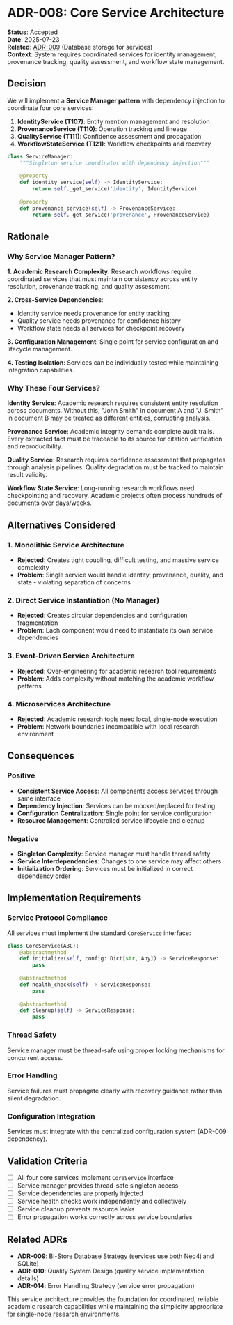 # ADR-008: Core Service Architecture

**Status**: Accepted  
**Date**: 2025-07-23  
**Related**: [ADR-009](ADR-009-Bi-Store-Database-Strategy.md) (Database storage for services)  
**Context**: System requires coordinated services for identity management, provenance tracking, quality assessment, and workflow state management.

## Decision

We will implement a **Service Manager pattern** with dependency injection to coordinate four core services:

1. **IdentityService (T107)**: Entity mention management and resolution
2. **ProvenanceService (T110)**: Operation tracking and lineage  
3. **QualityService (T111)**: Confidence assessment and propagation
4. **WorkflowStateService (T121)**: Workflow checkpoints and recovery

```python
class ServiceManager:
    """Singleton service coordinator with dependency injection"""
    
    @property
    def identity_service(self) -> IdentityService:
        return self._get_service('identity', IdentityService)
    
    @property
    def provenance_service(self) -> ProvenanceService:
        return self._get_service('provenance', ProvenanceService)
```

## Rationale

### **Why Service Manager Pattern?**

**1. Academic Research Complexity**: Research workflows require coordinated services that must maintain consistency across entity resolution, provenance tracking, and quality assessment.

**2. Cross-Service Dependencies**: 
- Identity service needs provenance for entity tracking
- Quality service needs provenance for confidence history
- Workflow state needs all services for checkpoint recovery

**3. Configuration Management**: Single point for service configuration and lifecycle management.

**4. Testing Isolation**: Services can be individually tested while maintaining integration capabilities.

### **Why These Four Services?**

**Identity Service**: Academic research requires consistent entity resolution across documents. Without this, "John Smith" in document A and "J. Smith" in document B may be treated as different entities, corrupting analysis.

**Provenance Service**: Academic integrity demands complete audit trails. Every extracted fact must be traceable to its source for citation verification and reproducibility.

**Quality Service**: Research requires confidence assessment that propagates through analysis pipelines. Quality degradation must be tracked to maintain result validity.

**Workflow State Service**: Long-running research workflows need checkpointing and recovery. Academic projects often process hundreds of documents over days/weeks.

## Alternatives Considered

### **1. Monolithic Service Architecture**
- **Rejected**: Creates tight coupling, difficult testing, and massive service complexity
- **Problem**: Single service would handle identity, provenance, quality, and state - violating separation of concerns

### **2. Direct Service Instantiation (No Manager)**
- **Rejected**: Creates circular dependencies and configuration fragmentation
- **Problem**: Each component would need to instantiate its own service dependencies

### **3. Event-Driven Service Architecture**
- **Rejected**: Over-engineering for academic research tool requirements
- **Problem**: Adds complexity without matching the academic workflow patterns

### **4. Microservices Architecture**
- **Rejected**: Academic research tools need local, single-node execution
- **Problem**: Network boundaries incompatible with local research environment

## Consequences

### **Positive**
- **Consistent Service Access**: All components access services through same interface
- **Dependency Injection**: Services can be mocked/replaced for testing
- **Configuration Centralization**: Single point for service configuration
- **Resource Management**: Controlled service lifecycle and cleanup

### **Negative**
- **Singleton Complexity**: Service manager must handle thread safety
- **Service Interdependencies**: Changes to one service may affect others
- **Initialization Ordering**: Services must be initialized in correct dependency order

## Implementation Requirements

### **Service Protocol Compliance**
All services must implement the standard `CoreService` interface:

```python
class CoreService(ABC):
    @abstractmethod
    def initialize(self, config: Dict[str, Any]) -> ServiceResponse:
        pass
    
    @abstractmethod
    def health_check(self) -> ServiceResponse:
        pass
    
    @abstractmethod
    def cleanup(self) -> ServiceResponse:
        pass
```

### **Thread Safety**
Service manager must be thread-safe using proper locking mechanisms for concurrent access.

### **Error Handling**
Service failures must propagate clearly with recovery guidance rather than silent degradation.

### **Configuration Integration**
Services must integrate with the centralized configuration system (ADR-009 dependency).

## Validation Criteria

- [ ] All four core services implement `CoreService` interface
- [ ] Service manager provides thread-safe singleton access
- [ ] Service dependencies are properly injected
- [ ] Service health checks work independently and collectively
- [ ] Service cleanup prevents resource leaks
- [ ] Error propagation works correctly across service boundaries

## Related ADRs

- **ADR-009**: Bi-Store Database Strategy (services use both Neo4j and SQLite)
- **ADR-010**: Quality System Design (quality service implementation details)
- **ADR-014**: Error Handling Strategy (service error propagation)

This service architecture provides the foundation for coordinated, reliable academic research capabilities while maintaining the simplicity appropriate for single-node research environments.